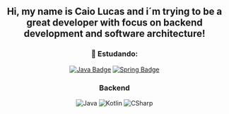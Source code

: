 <div align="center">
  <h2>Hi, my name is Caio Lucas and i´m trying to be a great developer with focus on backend development and software architecture!</h2>
</div>

<div align="center">

### 🚀 Estudando:
<a href="https://www.w3schools.com/java/" target="_blank"> ![Java Badge](https://img.shields.io/badge/-Java-red?style=flat&logo=java&logoColor=white)</a>
<a href="https://www.w3schools.com/spring/" target="_blank"> ![Spring Badge](https://img.shields.io/badge/-Spring-339933?style=flat&logo=spring&logoColor=white)</a>

### Backend 
<img
  src="https://img.shields.io/badge/.Java-red?style=for-the-badge&logo=.Java&logoColor=white"
  alt="Java"
/>
<img
  src="https://img.shields.io/badge/Kotlin-black?style=for-the-badge&amp;logo=kotlin.js&amp;logoColor=white"
  alt="Kotlin"
/>
<img
  src="https://img.shields.io/badge/C#-14354C?style=for-the-badge&logo=csharp&logoColor=white"
  alt="CSharp"
/>
